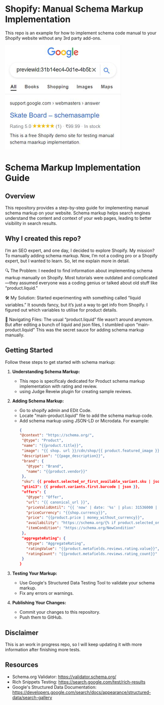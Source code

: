 # Shopify: Manual Schema Markup Implementation
This repo is an example for how to implement schema code manual to your Shopify website without any 3rd party add-ons.

![Rich Snippets Results](https://github.com/thewakar22/shopify-schema-markup/blob/main/schema%20makup%20example.jpg)

# Schema Markup Implementation Guide

## Overview
This repository provides a step-by-step guide for implementing manual schema markup on your website. Schema markup helps search engines understand the content and context of your web pages, leading to better visibility in search results.

## Why I created this repo?
I’m an SEO expert, and one day, I decided to explore Shopify. My mission? To manually adding schema markup. Now, I’m not a coding pro or a Shopify expert, but I wanted to learn. So, let me explain more in detail.

🔍 The Problem: I needed to find information about implementing schema markup manually on Shopify. Most tutorials were outdated and  complicated—they assumed everyone was a coding genius or talked about old stuff like “product.liquid.”

🛠️ My Solution: Started experimenting with something called “liquid variables.” It sounds fancy, but it’s just a way to get info from Shopify. I figured out which variables to utilise for product details.

📂 Navigating Files: The usual “product.liquid” file wasn’t around anymore. But after editing a bunch of liquid and json files, I stumbled upon “main-product.liquid” This was the secret sauce for adding schema markup manually.

## Getting Started
Follow these steps to get started with schema markup:

1. **Understanding Schema Markup:**
   - This repo is specificaly dedicated for Product schema markup implementation with rating and review.
   - using Judge Reveiw plugin for creating sample reviews.

2. **Adding Schema Markup:**
   - Go to shopify admin and EDit Code.
   - Locate "main-product.liquid" file to add the schema markup code.
   - Add schema markup using JSON-LD or Microdata. For example:
     ```json
     {
     "@context": "https://schema.org/",
      "@type": "Product",
      "name": "{{product.title}}",
      "image": "{{ shop. url }}/cdn/shop/{{ product.featured_image }}",
      "description": "{{page_description}}",
      "brand": {
        "@type": "Brand",
        "name": "{{product.vendor}}"
      },
      "sku": {{ product.selected_or_first_available_variant.sku | json }},
      "gtin13": {{ product.variants.first.barcode | json }},
      "offers": {
        "@type": "Offer",
        "url": "{{ canonical_url }}",
        "priceValidUntil": "{{ 'now' | date: '%s' | plus: 31536000 | date: '%Y-%m-%d' | replace:'+','%20' }}",
        "priceCurrency": "{{shop.currency}}",
        "price": "{{product.price | money_without_currency}}",
        "availability": "https://schema.org/{% if product.selected_or_first_available_variant %}InStock{% else %}OutOfStock{% endif %}",
        "itemCondition": "https://schema.org/NewCondition"
      },
      "aggregateRating": {
        "@type": "AggregateRating",
        "ratingValue": "{{product.metafields.reviews.rating.value}}",
        "ratingCount": "{{product.metafields.reviews.rating_count}}"
      }
     }
     ```

3. **Testing Your Markup:**
   - Use Google's Structured Data Testing Tool to validate your schema markup.
   - Fix any errors or warnings.

4. **Publishing Your Changes:**
   - Commit your changes to this repository.
   - Push them to GitHub.

## Disclaimer
This is an work in progress repo, so I will keep updating it with more information after finishing more tests.

## Resources
- Schema.org Validator: <https://validator.schema.org/>
- Rich Snippets Testing: <https://search.google.com/test/rich-results>
- Google's Structured Data Documentation: <https://developers.google.com/search/docs/appearance/structured-data/search-gallery>
